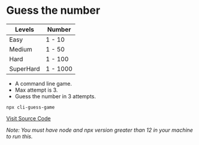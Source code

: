 # Guess the number

|Levels     |Number|
--- | --- | 
|Easy       |1 - 10    | 
|Medium     |1 - 50    | 
|Hard       |1 - 100   | 
|SuperHard  |1 - 1000  | 

- A command line game.
- Max attempt is 3.
- Guess the number in 3 attempts.

```
npx cli-guess-game
```

[Visit Source Code](https://github.com/PrakashDahal/cli-guess-game)

*Note: You must have node and npx version greater than 12 in your machine to run this.*